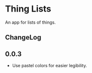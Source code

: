 # Thing Lists

An app for lists of things.

## ChangeLog

## 0.0.3

- Use pastel colors for easier legibility.
